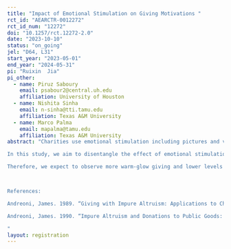 ```yaml
---
title: "Impact of Emotional Stimulation on Giving Motivations "
rct_id: "AEARCTR-0012272"
rct_id_num: "12272"
doi: "10.1257/rct.12272-2.0"
date: "2023-10-10"
status: "on_going"
jel: "D64, L31"
start_year: "2023-05-01"
end_year: "2024-05-31"
pi: "Ruixin  Jia"
pi_other:
  - name: Piruz Saboury
    email: psabour2@central.uh.edu
    affiliation: University of Houston
  - name: Nishita Sinha
    email: n-sinha@tti.tamu.edu
    affiliation: Texas A&M University
  - name: Marco Palma
    email: mapalma@tamu.edu
    affiliation: Texas A&M University
abstract: "Charities use emotional stimulation including pictures and videos to induce charitable giving. While such methods have been known to be useful in inducing more giving, the question of what type of giving motive(s) is engaged or strengthened through emotional stimulation has not received much attention. Recent literature separates giving motives into altruism and warm-glow (Andreoni, 1989&1990). Altruists are concerned about the provision of a public good, regardless of the donation source, be it is from self or other source, such as a grant or taxation. However, warm-glow is a private benefit and moral pleasure from the act of giving. Thus, once a charity receives a third-party donation, pure altruists will  reduce private donations while those motivated solely by warm-glow will keep their private giving unchanged.
In this study, we aim to disentangle the effect of emotional stimulation via videos on altruistic and warm glow motives for giving. Our goal is to understand the type of giving motive that emotional stimulations appeal to and strengthen. In our experimental design, subjects, before being asked to make donation decisions, are randomly assigned to one of the three video treatments: a neutral video, a recipient-focused emotional video, and a donor-focused emotional video. Thereafter, subjects make three donation decisions in random order: 1) a simple ask from a given endowment, 2) an ask with the same endowment and a third-party gift to the charity, 3) an ask with a lower endowment and a third-party gift to the charity. We will compare individuals’ giving and their extent of crowd-out of third-party gift across the video treatments to understand the effect of emotional stimulation on altruistic and warm glow motives.  
Therefore, we expect to observe more warm-glow giving and lower levels of third-party gift crowd-out after emotional stimulation. We also hypothesize that a donor-focused video will result in a larger shift towards warm glow motives, while a recipient-focused video will strengthen pure altruistic motives. 

References:
Andreoni, James. 1989. “Giving with Impure Altruism: Applications to Charity and Ricardian Equiv- alence.” Journal of Political Economy 97 (6): 1447–58. 
Andreoni, James. 1990. “Impure Altruism and Donations to Public Goods: A Theory of Warm-Glow Giving.” Economic Journal 100 (401): 464–77. 
"
layout: registration
---
```


